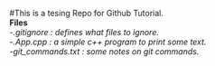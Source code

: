 #This is a tesing Repo for Github Tutorial.\
**Files**\
<em>
    -.gitignore : defines what files to ignore.\
    -.App.cpp : a simple c++ program to print some text.\
    -git_commands.txt : some notes on git commands.
</em>